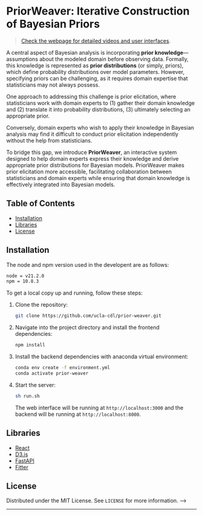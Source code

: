 # PriorWeaver: Iterative Construction of Bayesian Priors
> [Check the webpage for detailed videos and user interfaces](https://ucla-cdl.github.io/prior-weaver/).

A central aspect of Bayesian analysis is incorporating **prior knowledge**—assumptions about the modeled domain before observing data. Formally, this knowledge is represented as **prior distributions** (or simply, priors), which define probability distributions over model parameters. However, specifying priors can be challenging, as it requires domain expertise that statisticians may not always possess.

One approach to addressing this challenge is prior elicitation, where statisticians work with domain experts to (1) gather their domain knowledge and (2) translate it into probability distributions, (3) ultimately selecting an appropriate prior.

Conversely, domain experts who wish to apply their knowledge in Bayesian analysis may find it difficult to conduct prior elicitation independently without the help from statisticians.

To bridge this gap, we introduce **PriorWeaver**, an interactive system designed to help domain experts express their knowledge and derive appropriate prior distributions for Bayesian models. PriorWeaver makes prior elicitation more accessible, facilitating collaboration between statisticians and domain experts while ensuring that domain knowledge is effectively integrated into Bayesian models.

## Table of Contents

- [Installation](#installation)
- [Libraries](#libraries)
- [License](#license)

## Installation

The node and npm version used in the developent are as follows:
```bash
node = v21.2.0
npm = 10.8.3
```

To get a local copy up and running, follow these steps:

1. Clone the repository:
   ```bash
   git clone https://github.com/ucla-cdl/prior-weaver.git
   ```

2. Navigate into the project directory and install the frontend dependencies:
   ```bash
   npm install
   ```

4. Install the backend dependencies with anaconda virtual environment:
   ```bash
   conda env create -f environment.yml
   conda activate prior-weaver
   ```

5. Start the server:
   ```bash
   sh run.sh
   ```

   The web interface will be running at `http://localhost:3000` and the backend will be running at `http://localhost:8000`.


<!-- ## Features

### Three-stage Scaffold
Users are offered three modules that correspond to three levels of abstraction in the prior elicitation process (i.e., conceptual model, bivariate relationship, and univariate distribution).

[Figure: conceptual model -> bivariate -> marginal]

### Flexible and Iterative Specification
Users are able to freely navigate between different stages of the specification process, making adjustments and assumptions in a non-linear manner. 

### Direct Manipulation
Users can modify distrbutions by simple interactions, such as draging and clicking.

### Mapping of User Intentions to Specifications
[WIP] -->

## Libraries

- [React](https://reactjs.org/)
- [D3.js](https://www.d3js.org)
- [FastAPI](https://fastapi.tiangolo.com)
- [Fitter](https://fitter.readthedocs.io/en/latest/index.html)

<!-- 
## Usage

### Adding a Variable
Click `Add Variable` to add a new variable in your analysis by specifying the `name` and `range` of this variable.

### Adding a Causal Relationship
Click `Add Relation` to add a new causal relation between two variables.

### Specifying a Bivariate Relationship
After choosing two variables using the selector, a bivariate plot would be automatically generated. There are three modes you could select:

- Predict: Add a anchor point that draws up a trend line.
- Populate: Add a data point. 
- Chip: Add a data point by allocating two available "chips" from the marginal plot.

### Specifying a Univariate Relationship
Drag and drop the toggle point on each bin to adjust the histogram.

### Choose an Appropriate Distribution
Click `Fit Distribution` to automatically fit the discrete histogram data to possible distributions. The available distrbutions will be shown on the panel right next to the univariate plot, click `Show` to inspect the distribution and click `Select` to pick.    -->


## License

Distributed under the MIT License. See `LICENSE` for more information. -->

---
